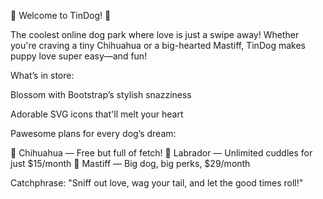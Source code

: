 

🐶 Welcome to TinDog! 🐶

The coolest online dog park where love is just a swipe away! Whether you're craving a tiny Chihuahua or a big-hearted Mastiff, TinDog makes puppy love super easy—and fun! 

What’s in store:  

Blossom with Bootstrap’s stylish snazziness  

Adorable SVG icons that'll melt your heart  

Pawesome plans for every dog’s dream:  

🐾 Chihuahua — Free but full of fetch!
🐾 Labrador — Unlimited cuddles for just $15/month
🐾 Mastiff — Big dog, big perks, $29/month

Catchphrase:
"Sniff out love, wag your tail, and let the good times roll!"
